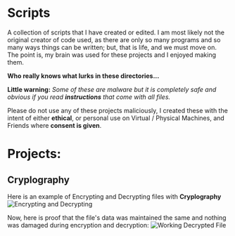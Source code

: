 # Scripts
A collection of scripts that I have created or edited. I am most likely not the original creator of code used, as there are only so many programs and so many ways things can be written; but, that is life, and we must move on. The point is, my brain was used for these projects and I enjoyed making them.

**Who really knows what lurks in these directories...**

**Little warning:** *Some of these are malware but it is completely safe and obvious if you read **instructions** that come with all files.*

Please do not use any of these projects maliciously, I created these with the intent of either **ethical**, or personal use on Virtual / Physical Machines, and Friends where **consent is given**.

# Projects:

## Cryplography
Here is an example of Encrypting and Decrypting files with **Cryplography**
![Encrypting and Decrypting](https://github.com/JustAHubber/Scripts/assets/100187341/f6a3859e-3ff7-47d3-991d-7d22aac41e61)

Now, here is proof that the file's data was maintained the same and nothing was damaged during encryption and decryption:
![Working Decrypted File](https://github.com/JustAHubber/Scripts/assets/100187341/77f48511-7d28-4ae4-a9ad-bfb53c497bd3)
